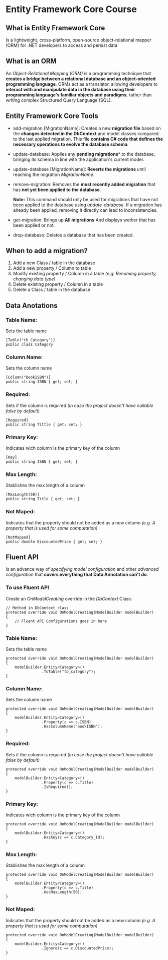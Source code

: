 # Entity Framework Core Course

## What is Entity Framework Core

Is a lightweight, cross-platform, open-source object-relational mapper (ORM) for .NET developers to access and persist data

## What is an ORM

An *Object-Relational Mapping (ORM)* is a programming technique that **creates a bridge between a relational database and an object-oriented programming language**. ORMs act as a translator, allowing developers to **interact with and manipulate data in the database using their programming language's familiar objects and paradigms**, rather than writing complex Structured Query Language (SQL).

## Entity Framework Core Tools

* add-migration \[MigrationName]: Creates a new **migration file** based on the **changes detected in the DbContext** and model classes compared to the last applied migration. This file **contains C# code that defines the necessary operations to evolve the database schema**.
* update-database: Applies any **pending migrations*** to the database, bringing its schema in line with the application's current model.
* update-database \[MigrationName]: **Reverts the migrations** until reaching the migration *MigrationName*.
* remove-migration: Removes the **most recently added migration** that has **not yet been applied to the database**.

    **Note:** This command should only be used for migrations that have not been applied to the database using *update-database*. If a migration has already been applied, removing it directly can lead to inconsistencies.
* get-migration: Brings up **All migrations** And displays wether that has been applied or not.
* drop-database: Deletes a database that has been created.

## When to add a migration?

1. Add a new Class / table in the database
2. Add a new property / Column to table
3. Modify existing property / Column in a table *(e.g. Renaming property, changing data type)*
4. Delete existing property / Column in a table
5. Delete a Class / table in the database

## Data Anotations

### Table Name: 
Sets the table name
```
[Table("tb_Category")]
public class Category
```

### Column Name: 
Sets the column name
```
[Column("BookISBN")]
public string ISBN { get; set; }
```

### Required: 
Sets if the column is required *(In case the project doesn't have nullable false by default)*
```
[Required]
public string Tittle { get; set; }
```

### Primary Key: 
Indicates wich column is the primary key of the column
```
[Key]
public string ISBN { get; set; }
```

### Max Length:
Stablishes the max length of a column
```
[MaxLength(50)]
public string Title { get; set; }
```

### Not Maped: 
Indicates that the property should not be added as a new column *(e.g. A property that is used for some computation)*
```
[NotMapped]
public double DiscountedPrice { get; set; }
```

## Fluent API

Is an advance way of *specifying model configuration* and other *advanced configuration* that **covers everything that Data Annotation can't do**.

### To use Fluent API

Create an *OnModelCreating* override in the *DbContext* Class:
```
// Method in DbContext class
protected override void OnModelCreating(ModelBuilder modelBuilder)
{
    // Fluent API Configurations goes in here
}
```

### Table Name: 
Sets the table name
```
protected override void OnModelCreating(ModelBuilder modelBuilder)
{
    modelBuilder.Entity<Category>()
                .ToTable("tb_category");
}
```

### Column Name: 
Sets the column name
```
protected override void OnModelCreating(ModelBuilder modelBuilder)
{
    modelBuilder.Entity<Category>()
                .Property(c => c.ISBN)
                .HasColumnName("bookISBN");
}
```

### Required: 
Sets if the column is required *(In case the project doesn't have nullable false by default)*
```
protected override void OnModelCreating(ModelBuilder modelBuilder)
{
    modelBuilder.Entity<Category>()
                .Property(c => c.Title)
                .IsRequired();
}
```

### Primary Key: 
Indicates wich column is the primary key of the column
```
protected override void OnModelCreating(ModelBuilder modelBuilder)
{
    modelBuilder.Entity<Category>()
                .HasKey(c => c.Category_Id);
}
```

### Max Length:
Stablishes the max length of a column
```
protected override void OnModelCreating(ModelBuilder modelBuilder)
{
    modelBuilder.Entity<Category>()
                .Property(c => c.Title)
                .HasMaxLength(50);
}
```

### Not Maped: 
Indicates that the property should not be added as a new column *(e.g. A property that is used for some computation)*
```
protected override void OnModelCreating(ModelBuilder modelBuilder)
{
    modelBuilder.Entity<Category>()
                .Ignore(c => c.DiscountedPrice);
}
```
